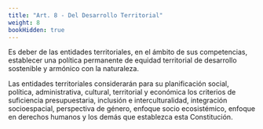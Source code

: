 ```yaml
---
title: "Art. 8 - Del Desarrollo Territorial"
weight: 8
bookHidden: true
---
```


Es deber de las entidades territoriales, en el ámbito de sus competencias, establecer una política permanente de equidad territorial de desarrollo sostenible y armónico con la naturaleza.

Las entidades territoriales considerarán para su planificación social, política, administrativa, cultural, territorial y económica los criterios de suficiencia presupuestaria, inclusión e interculturalidad, integración socioespacial, perspectiva de género, enfoque socio ecosistémico, enfoque en derechos humanos y los demás que establezca esta Constitución.